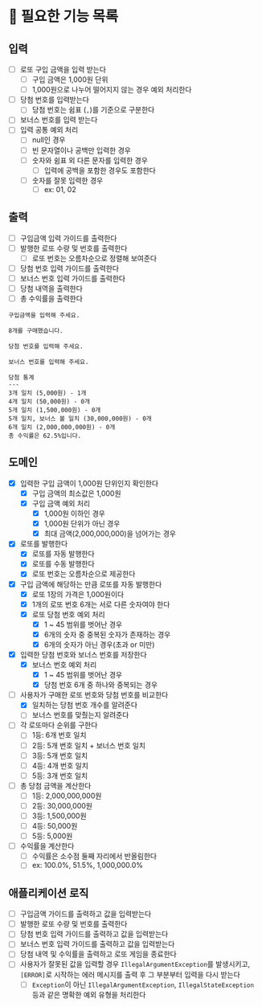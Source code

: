 # 📌 필요한 기능 목록

## 입력
- [ ] 로또 구입 금액을 입력 받는다
  - [ ] 구입 금액은 1,000원 단위
  - [ ] 1,000원으로 나누어 떨어지지 않는 경우 예외 처리한다
- [ ] 당첨 번호를 입력받는다
  - [ ] 당첨 번호는 쉼표 (`,`)를 기준으로 구분한다
- [ ] 보너스 번호를 입력 받는다
- [ ] 입력 공통 예외 처리
  - [ ] null인 경우
  - [ ] 빈 문자열이나 공백만 입력한 경우
  - [ ] 숫자와 쉼표 외 다른 문자를 입력한 경우
    - [ ] 입력에 공백을 포함한 경우도 포함한다
  - [ ] 숫자를 잘못 입력한 경우
    - [ ] ex: 01, 02

## 출력
- [ ] 구입금액 입력 가이드를 출력한다
- [ ] 발행한 로또 수량 및 번호를 출력한다
  - [ ] 로또 번호는 오름차순으로 정렬해 보여준다
- [ ] 당첨 번호 입력 가이드를 출력한다
- [ ] 보너스 번호 입력 가이드를 출력한다
- [ ] 당첨 내역을 출력한다
- [ ] 총 수익률을 출력한다

```text
구입금액을 입력해 주세요.

8개를 구매했습니다.

당첨 번호를 입력해 주세요.

보너스 번호를 입력해 주세요.

당첨 통계
---
3개 일치 (5,000원) - 1개
4개 일치 (50,000원) - 0개
5개 일치 (1,500,000원) - 0개
5개 일치, 보너스 볼 일치 (30,000,000원) - 0개
6개 일치 (2,000,000,000원) - 0개
총 수익률은 62.5%입니다.
```

## 도메인
- [x] 입력한 구입 금액이 1,000원 단위인지 확인한다
  - [x] 구입 금액의 최소값은 1,000원
  - [x] 구입 금액 예외 처리
    - [x] 1,000원 이하인 경우
    - [x] 1,000원 단위가 아닌 경우
    - [x] 최대 금액(2,000,000,000)을 넘어가는 경우
- [x] 로또를 발행한다
  - [x] 로또를 자동 발행한다
  - [x] 로또를 수동 발행한다
  - [x] 로또 번호는 오름차순으로 제공한다
- [x] 구입 금액에 해당하는 만큼 로또를 자동 발행한다
  - [x] 로또 1장의 가격은 1,000원이다
  - [x] 1개의 로또 번호 6개는 서로 다른 숫자여야 한다
  - [x] 로또 당첨 번호 예외 처리
    - [x] 1 ~ 45 범위를 벗어난 경우
    - [x] 6개의 숫자 중 중복된 숫자가 존재하는 경우
    - [x] 6개의 숫자가 아닌 경우(초과 or 미만)
- [x] 입력한 당첨 번호와 보너스 번호를 저장한다
  - [x] 보너스 번호 예외 처리
    - [x] 1 ~ 45 범위를 벗어난 경우
    - [x] 당첨 번호 6개 중 하나와 중복되는 경우
- [ ] 사용자가 구매한 로또 번호와 당첨 번호를 비교한다
  - [x] 일치하는 당첨 번호 개수를 알려준다
  - [ ] 보너스 번호를 맞췄는지 알려준다
- [ ] 각 로또마다 순위를 구한다
  - [ ] 1등: 6개 번호 일치
  - [ ] 2등: 5개 번호 일치 + 보너스 번호 일치
  - [ ] 3등: 5개 번호 일치
  - [ ] 4등: 4개 번호 일치
  - [ ] 5등: 3개 번호 일치
- [ ] 총 당첨 금액을 계산한다
  - [ ] 1등: 2,000,000,000원
  - [ ] 2등: 30,000,000원
  - [ ] 3등: 1,500,000원
  - [ ] 4등: 50,000원
  - [ ] 5등: 5,000원
- [ ] 수익률을 계산한다
  - [ ] 수익률은 소수점 둘째 자리에서 반올림한다
  - [ ] ex: 100.0%, 51.5%, 1,000,000.0%

## 애플리케이션 로직
- [ ] 구입금액 가이드를 출력하고 값을 입력받는다
- [ ] 발행한 로또 수량 및 번호를 출력한다
- [ ] 당첨 번호 입력 가이드를 출력하고 값을 입력받는다
- [ ] 보너스 번호 입력 가이드를 출력하고 값을 입력받는다
- [ ] 당첨 내역 및 수익률을 출력하고 로또 게임을 종료한다
- [ ] 사용자가 잘못된 값을 입력할 경우 `IllegalArgumentException`를 발생시키고, `[ERROR]`로 시작하는 에러 메시지를 출력 후 그 부분부터 입력을 다시 받는다
  - [ ] `Exception`이 아닌 `IllegalArgumentException`, `IllegalStateException` 등과 같은 명확한 예외 유형을 처리한다
